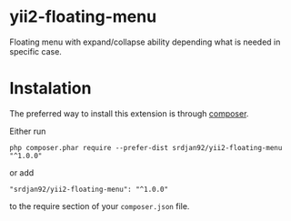 # yii2-floating-menu
Floating menu with expand/collapse ability depending what is needed in specific case. 

# Instalation
The preferred way to install this extension is through [composer](http://getcomposer.org/download/).

Either run

```
php composer.phar require --prefer-dist srdjan92/yii2-floating-menu "^1.0.0"
```

or add

```
"srdjan92/yii2-floating-menu": "^1.0.0"
```

to the require section of your `composer.json` file.
